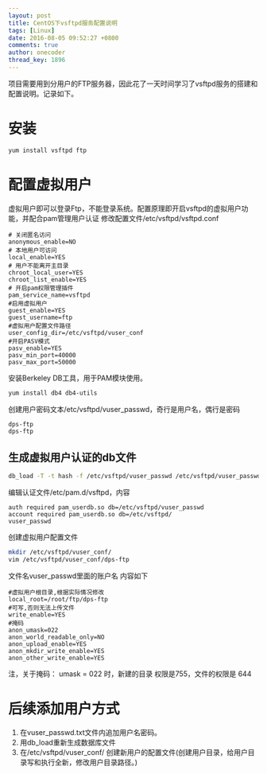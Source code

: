 ```yaml
---
layout: post
title: CentOS下vsftpd服务配置说明
tags: [Linux]
date: 2016-08-05 09:52:27 +0800
comments: true
author: onecoder
thread_key: 1896
---
```

项目需要用到分用户的FTP服务器，因此花了一天时间学习了vsftpd服务的搭建和配置说明。记录如下。

<!--break-->

# 安装

```bash
yum install vsftpd ftp
```

# 配置虚拟用户

虚拟用户即可以登录Ftp，不能登录系统。配置原理即开启vsftpd的虚拟用户功能，并配合pam管理用户认证
修改配置文件/etc/vsftpd/vsftpd.conf

```properties
# 关闭匿名访问
anonymous_enable=NO
# 本地用户可访问
local_enable=YES
# 用户不能离开主目录
chroot_local_user=YES
chroot_list_enable=YES
# 开启pam权限管理插件
pam_service_name=vsftpd
#启用虚拟用户
guest_enable=YES
guest_username=ftp
#虚拟用户配置文件路径
user_config_dir=/etc/vsftpd/vuser_conf
#开启PASV模式
pasv_enable=YES
pasv_min_port=40000
pasv_max_port=50000
```

安装Berkeley DB工具，用于PAM模块使用。

```bash
yum install db4 db4-utils
```

创建用户密码文本/etc/vsftpd/vuser_passwd，奇行是用户名，偶行是密码

```text
dps-ftp
dps-ftp
```

## 生成虚拟用户认证的db文件

```bash
db_load -T -t hash -f /etc/vsftpd/vuser_passwd /etc/vsftpd/vuser_passwd.db
```

编辑认证文件/etc/pam.d/vsftpd，内容

```
auth required pam_userdb.so db=/etc/vsftpd/vuser_passwd
account required pam_userdb.so db=/etc/vsftpd/
vuser_passwd
```

创建虚拟用户配置文件

```bash
mkdir /etc/vsftpd/vuser_conf/
vim /etc/vsftpd/vuser_conf/dps-ftp  
```

文件名vuser_passwd里面的账户名
内容如下

```
#虚拟用户根目录,根据实际情况修改
local_root=/root/ftp/dps-ftp  
#可写,否则无法上传文件
write_enable=YES
#掩码
anon_umask=022
anon_world_readable_only=NO
anon_upload_enable=YES
anon_mkdir_write_enable=YES
anon_other_write_enable=YES
```

注，关于掩码：
umask = 022 时，新建的目录 权限是755，文件的权限是 644

# 后续添加用户方式

1. 在vuser_passwd.txt文件内追加用户名密码。
2. 用db_load重新生成数据库文件
3. 在/etc/vsftpd/vuser_conf/ 创建新用户的配置文件(创建用户目录，给用户目录写和执行全新，修改用户目录路径。)